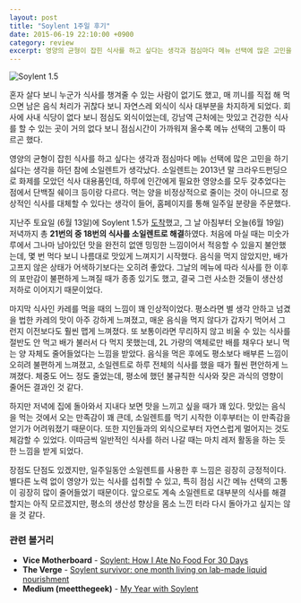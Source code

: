 ```yaml
---
layout: post
title: "Soylent 1주일 후기"
date: 2015-06-19 22:10:00 +0900
category: review
excerpt: 영양의 균형이 잡힌 식사를 하고 싶다는 생각과 점심마다 메뉴 선택에 많은 고민을 하기 싫다는 생각에, 일주일동안 소일렌트로 대부분의 식사를 대체 해 보았다.
---
```


![Soylent 1.5](https://simplist.cdn.sapbox.me/2015-06-19-soylent-week-1.jpg)

혼자 살다 보니 누군가 식사를 챙겨줄 수 있는 사람이 없기도 했고, 매 끼니를 직접 해 먹으면 남은 음식 처리가 귀찮다 보니 자연스레 외식이 식사 대부분을 차지하게 되었다. 회사에 사내 식당이 없다 보니 점심도 외식이었는데, 강남역 근처에는 맛있고 건강한 식사를 할 수 있는 곳이 거의 없다 보니 점심시간이 가까워져 올수록 메뉴 선택의 고통이 따르곤 했다.

영양의 균형이 잡힌 식사를 하고 싶다는 생각과 점심마다 메뉴 선택에 많은 고민을 하기 싫다는 생각을 하던 참에 소일렌트가 생각났다. 소일렌트는 2013년 말 크라우드펀딩으로 화제를 모았던 식사 대용품인데, 하루에 인간에게 필요한 영양소를 모두 갖추었다는 점에서 단백질 쉐이크 등이랑 다르다. 먹는 양을 비정상적으로 줄이는 것이 아니므로 정상적인 식사를 대체할 수 있다는 생각이 들어, 홈페이지를 통해 일주일 분량을 주문했다.

지난주 토요일 (6월 13일)에 Soylent 1.5가 [도착](https://www.facebook.com/photo.php?fbid=10204163672359666)했고, 그 날 아침부터 오늘(6월 19일) 저녁까지 총 **21번의 중 18번의 식사를 소일렌트로 해결**하였다. 처음에 마실 때는 미숫가루에서 그나마 남아있던 맛을 완전히 없앤 밍밍한 느낌이어서 적응할 수 있을지 불안했는데, 몇 번 먹다 보니 나름대로 맛있게 느껴지기 시작했다. 음식을 먹지 않았지만, 배가 고프지 않은 상태가 어색하기보다는 오히려 좋았다. 그날의 메뉴에 따라 식사를 한 이후의 포만감이 불편하게 느껴질 때가 종종 있기도 했고, 결국 그런 사소한 것들이 생산성 저하로 이어지기 때문이었다.

마지막 식사인 카레를 먹을 때의 느낌이 꽤 인상적이었다. 평소라면 별 생각 안하고 넘겼을 법한 카레의 맛이 아주 강하게 느껴졌고, 매운 음식을 먹지 않다가 갑자기 먹어서 그런지 이전보다도 훨씬 맵게 느껴졌다. 또 보통이라면 무리하지 않고 비울 수 있는 식사를 절반도 안 먹고 배가 불러서 다 먹지 못했는데, 2L 가량의 액체로만 배를 채우다 보니 먹는 양 자체도 줄어들었다는 느낌을 받았다. 음식을 먹은 후에도 평소보다 배부른 느낌이 오히려 불편하게 느껴졌고, 소일렌트로 하루 전체의 식사를 했을 때가 훨씬 편안하게 느껴졌다. 체중도 어느 정도 줄었는데, 평소에 했던 불규칙한 식사와 잦은 과식의 영향이 줄어든 결과인 것 같다.

하지만 저녁에 집에 돌아와서 지내다 보면 맛을 느끼고 싶을 때가 꽤 있다. 맛있는 음식을 먹는 것에서 오는 만족감이 꽤 큰데, 소일렌트를 먹기 시작한 이후부터는 이 만족감을 얻기가 어려워졌기 때문이다. 또한 지인들과의 외식으로부터 자연스럽게 멀어지는 것도 체감할 수 있었다. 이따금씩 일반적인 식사를 하러 나갈 때는 마치 레저 활동을 하는 듯한 느낌을 받게 되었다.

장점도 단점도 있겠지만, 일주일동안 소일렌트를 사용한 후 느낌은 굉장히 긍정적이다. 별다른 노력 없이 영양가 있는 식사를 섭취할 수 있고, 특히 점심 시간 메뉴 선택의 고통이 굉장히 많이 줄어들었기 때문이다. 앞으로도 계속 소일렌트로 대부분의 식사를 해결할지는 아직 모르겠지만, 평소의 생산성 향상을 몸소 느낀 터라 다시 돌아가고 싶지는 않을 것 같다.

### 관련 볼거리

- **Vice Motherboard** - [Soylent: How I Ate No Food For 30 Days](http://motherboard.vice.com/read/soylent-how-i-stopped-eating-for-30-days)
- **The Verge** - [Soylent survivor: one month living on lab-made liquid nourishment](http://www.theverge.com/2014/7/17/5893221/soylent-survivor-one-month-living-on-lab-made-liquid-nourishment)
- **Medium (meetthegeek)** - [My Year with Soylent](https://medium.com/@meekthegeek/my-year-with-soylent-c5af97bcf76d)

